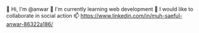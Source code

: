 👋 Hi, I'm @anwar
🌱 I'm currently learning web development
💞️ I would like to collaborate in social action
📫 https://www.linkedin.com/in/muh-saeful-anwar-86322a186/
<!---
anwar-0074/anwar-0074 is a ✨ special ✨ repository because its `README.md` (this file) appears on your GitHub profile.
You can click the Preview link to take a look at your changes.
--->
